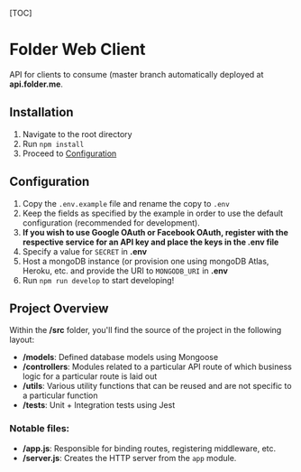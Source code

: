  [TOC]

# Folder Web Client

API for clients to consume (master branch automatically deployed at **api.folder.me**.

## Installation

1. Navigate to the root directory
2. Run `npm install`
3. Proceed to [Configuration](#Configuration)

## Configuration

1. Copy the `.env.example` file and rename the copy to `.env`
2. Keep the fields as specified by the example in order to use the default configuration (recommended for development).
3. **If you wish to use Google OAuth or Facebook OAuth, register with the respective service for an API key and place the keys in the .env file**
4. Specify a value for `SECRET` in **.env**
5. Host a mongoDB instance (or provision one using mongoDB Atlas, Heroku, etc. and provide the URI to `MONGODB_URI` in **.env**
6. Run `npm run develop` to start developing!

## Project Overview

Within the **/src** folder, you'll find the source of the project in the following layout:

* **/models**: Defined database models using Mongoose
* **/controllers**: Modules related to a particular API route of which business logic for a particular route is laid out
* **/utils**: Various utility functions that can be reused and are not specific to a particular function
* **/tests**: Unit + Integration tests using Jest

### Notable files:

* **/app.js**: Responsible for binding routes, registering middleware, etc.
* **/server.js**: Creates the HTTP server from the `app` module.
